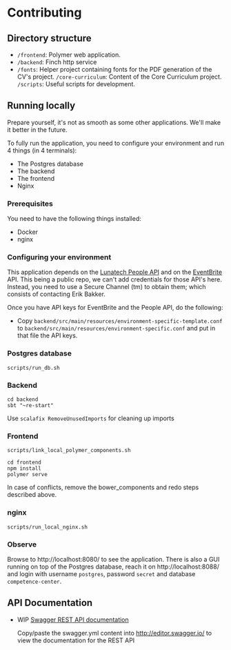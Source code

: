 Contributing
===

## Directory structure

- `/frontend`: Polymer web application.
- `/backend`: Finch http service
- `/fonts`: Helper project containing fonts for the PDF generation of the CV's project.
  `/core-curriculum`: Content of the Core Curriculum project.
  `/scripts`: Useful scripts for development.

## Running locally

Prepare yourself, it's not as smooth as some other applications. We'll make it better in the future.

To fully run the application, you need to configure your environment and run 4 things (in 4 terminals):

* The Postgres database
* The backend
* The frontend
* Nginx

### Prerequisites

You need to have the following things installed:

* Docker
* nginx

### Configuring your environment

This application depends on the [Lunatech People API](https://github.com/lunatech-labs/lunatech-people-api) and on the [EventBrite](http://eventbrite.com) API. This being a public repo, we can't add credentials for those API's here. Instead, you need to use a Secure Channel (tm) to obtain them; which consists of contacting Erik Bakker.

Once you have API keys for EventBrite and the People API, do the following:

* Copy `backend/src/main/resources/environment-specific-template.conf` to `backend/src/main/resources/environment-specific.conf` and put in that file the API keys.

### Postgres database

    scripts/run_db.sh

### Backend

    cd backend
    sbt "~re-start"

Use `scalafix RemoveUnusedImports` for cleaning up imports


### Frontend

    scripts/link_local_polymer_components.sh
    
    cd frontend
    npm install
    polymer serve
    
In case of conflicts, remove the bower_components and redo steps described above. 

### nginx

    scripts/run_local_nginx.sh


### Observe

Browse to http://localhost:8080/ to see the application. 
There is also a GUI running on top of the Postgres database, reach it on http://localhost:8088/ and login with username `postgres`, password `secret` and database `competence-center`.


## API Documentation

- WIP [Swagger REST API documentation](backend/resources/swagger.yml)

  Copy/paste the swagger.yml content into http://editor.swagger.io/ to
  view the documentation for the REST API
